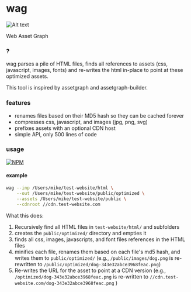 wag
===

![Alt text](http://i.imgur.com/9eJTHZz.jpg "Web Asset Graph")

Web Asset Graph


### ?
wag parses a pile of HTML files, finds all references to assets (css, javascript, images, fonts) and re-writes the html in-place to point at these optimized assets.


This tool is inspired by assetgraph and assetgraph-builder.

### features
* renames files based on their MD5 hash so they can be cached forever
* compresses css, javascript, and images (jpg, png, svg)
* prefixes assets with an optional CDN host
* simple API, only 500 lines of code

### usage

[![NPM](https://nodei.co/npm/wag.png)](https://nodei.co/npm/wag/)


#### example
```sh
wag --inp /Users/mike/test-website/html \
    --out /Users/mike/test-website/public/optimized \
    --assets /Users/mike/test-website/public \
    --cdnroot //cdn.test-website.com
```

What this does:
1. Recursively find all HTML files in `test-website/html/` and subfolders
2. creates the `public/optimized/` directory and empties it
3. finds all css, images, javascripts, and font files references in the HTML files
4. minifies each file, renames them based on each file's md5 hash, and writes them to `public/optimized/`
   (e.g., `/public/images/dog.png` is re-rewritten to `/public/optimized/dog-343e32abce3968feac.png`)
5. Re-writes the URL for the asset to point at a CDN version (e.g., `/optimized/dog-343e32abce3968feac.png` is re-written to `//cdn.test-website.com/dog-343e32abce3968feac.png` )
